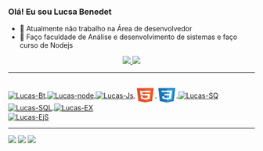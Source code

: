 ### Olá! Eu sou Lucsa Benedet

- 🔭 Atualmente não trabalho na Área de desenvolvedor
- 🌱 Faço faculdade de Análise e desenvolvimento de sistemas e faço curso de Nodejs
<div align="center">
  <a href="https://github.com/lucasbenedet">
  <img height="180em" src="https://github-readme-stats.vercel.app/api?username=lucasbenedet&show_icons=true&theme=dark&include_all_commits=true&count_private=true"/>
  <img height="180em" src="https://github-readme-stats.vercel.app/api/top-langs/?username=lucasbenedet&layout=compact&langs_count=7&theme=dark"/>
</div>
<hr>
<div style="display: inline_block"><br>
  <img align="center" alt="Lucas-Bt" height="30" width="40" src="https://cdn.jsdelivr.net/gh/devicons/devicon/icons/bootstrap/bootstrap-original-wordmark.svg">
   <img align="center" alt="Lucas-node" height="30" width="40"   src="https://cdn.jsdelivr.net/gh/devicons/devicon/icons/nodejs/nodejs-original.svg">
  <img align="center" alt="Lucas-Js" height="30" width="40" src="https://cdn.jsdelivr.net/gh/devicons/devicon/icons/javascript/javascript-original.svg"">
  <img align="center" alt="Lucas-HTML" height="30" width="40" src="https://raw.githubusercontent.com/devicons/devicon/master/icons/html5/html5-original.svg">
  <img align="center" alt="Lucas-CSS" height="30" width="40" src="https://raw.githubusercontent.com/devicons/devicon/master/icons/css3/css3-original.svg">
  <img align="center" alt="Lucas-SQ" height="30" width="40" src="https://cdn.jsdelivr.net/gh/devicons/devicon/icons/sequelize/sequelize-plain.svg">
    <img align="center" alt="Lucas-SQL" height="30" width="40" src="https://cdn.jsdelivr.net/gh/devicons/devicon/icons/mysql/mysql-plain.svg">
   <img align="center" alt="Lucas-EX" height="30" width="40" src="https://cdn.jsdelivr.net/gh/devicons/devicon/icons/express/express-original.svg">
</div>
   <img align="center" alt="Lucas-EjS" height="30" width="40"  src="https://cdn.jsdelivr.net/gh/devicons/devicon/icons/embeddedc/embeddedc-original.svg">
</div>
<hr>
<div> 

  <a href="https://instagram.com/lucas.benedet" target="_blank"><img src="https://img.shields.io/badge/-Instagram-%23E4405F?style=for-the-badge&logo=instagram&logoColor=white" target="_blank"></a>
  <a href = "mailto:lucas.benedet@gmail.com"><img src="https://img.shields.io/badge/-Gmail-%23333?style=for-the-badge&logo=gmail&logoColor=white" target="_blank"></a>
  <a href="https://www.linkedin.com/in/lucas-roberto-benedet-343330193/" target="_blank"><img src="https://img.shields.io/badge/-LinkedIn-%230077B5?style=for-the-badge&logo=linkedin&logoColor=white" target="_blank"></a> 
 
</div>
  
